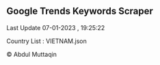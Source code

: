 

## Google Trends Keywords Scraper 
 
Last Update 07-01-2023 , 19:25:22

Country List :
VIETNAM.json



© Abdul Muttaqin 

